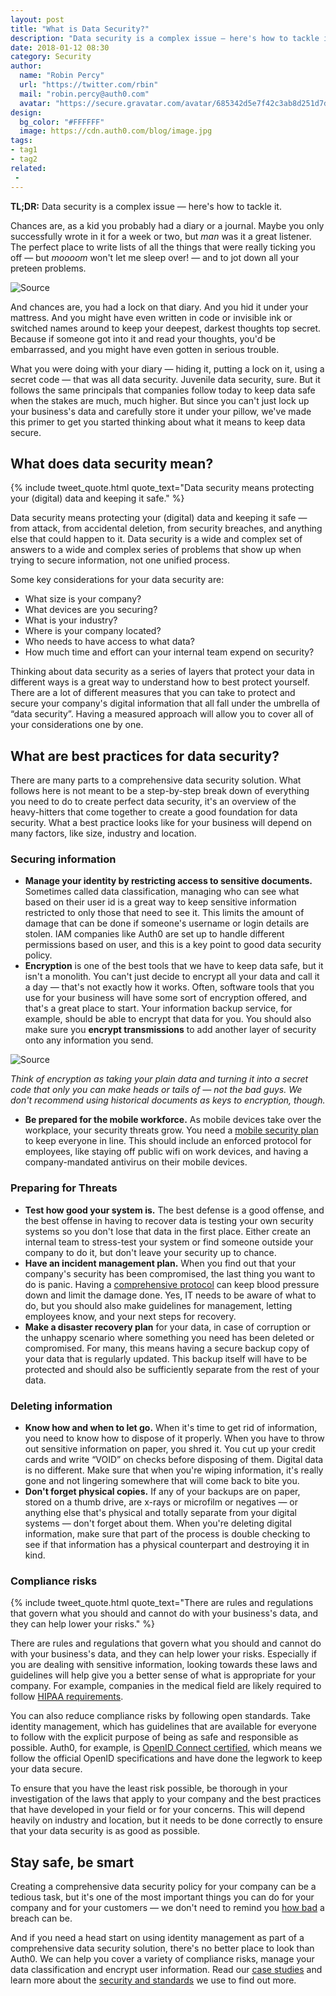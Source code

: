 ```yaml
---
layout: post
title: "What is Data Security?"
description: "Data security is a complex issue — here's how to tackle it."
date: 2018-01-12 08:30
category: Security
author:
  name: "Robin Percy"
  url: "https://twitter.com/rbin"
  mail: "robin.percy@auth0.com"
  avatar: "https://secure.gravatar.com/avatar/685342d5e7f42c3ab8d251d7d4a53308?s=100&d=mm&r=g"
design:
  bg_color: "#FFFFFF"
  image: https://cdn.auth0.com/blog/image.jpg
tags:
- tag1
- tag2
related:
 - 
---
```


**TL;DR:**  Data security is a complex issue — here's how to tackle it.


Chances are, as a kid you probably had a diary or a journal. Maybe you only successfully wrote in it for a week or two, but *man* was it a great listener. The perfect place to write lists of all the things that were really ticking you off — but *moooom* won't let me sleep over! — and to jot down all your preteen problems. 

![Source](https://cdn.auth0.com/blog/data-security/ead5f3dbe8875caea52155c5e2763e97--bobs-burgers-meme-bobs-burgers-tina.jpg)

And chances are, you had a lock on that diary. And you hid it under your mattress. And you might have even written in code or invisible ink or switched names around to keep your deepest, darkest thoughts top secret. Because if someone got into it and read your thoughts, you'd be embarrassed, and you might have even gotten in serious trouble. 

What you were doing with your diary — hiding it, putting a lock on it, using a secret code — that was all data security. Juvenile data security, sure. But it follows the same principals that companies follow today to keep data safe when the stakes are much, much higher. But since you can't just lock up your business's data and carefully store it under your pillow, we've made this primer to get you started thinking about what it means to keep data secure. 


## What does data security mean?

{% include tweet_quote.html quote_text="Data security means protecting your (digital) data and keeping it safe." %}

Data security means protecting your (digital) data and keeping it safe — from attack, from accidental deletion, from security breaches, and anything else that could happen to it. Data security is a wide and complex set of answers to a wide and complex series of problems that show up when trying to secure information, not one unified process. 

Some key considerations for your data security are:

* What size is your company?
* What devices are you securing?
* What is your industry?
* Where is your company located?
* Who needs to have access to what data?
* How much time and effort can your internal team expend on security? 

Thinking about data security as a series of layers that protect your data in different ways is a great way to understand how to best protect yourself. There are a lot of different measures that you can take to protect and secure your company's digital information that all fall under the umbrella of “data security”. Having a measured approach will allow you to cover all of your considerations one by one.


## What are best practices for data security?

There are many parts to a comprehensive data security solution. What follows here is not meant to be a step-by-step break down of everything you need to do to create perfect data security, it's an overview of the heavy-hitters that come together to create a good foundation for data security. What a best practice looks like for your business will depend on many factors, like size, industry and location. 


### Securing information

* **Manage your identity by restricting access to sensitive documents.** Sometimes called data classification, managing who can see what based on their user id is a great way to keep sensitive information restricted to only those that need to see it. This limits the amount of damage that can be done if someone's username or login details are stolen. IAM companies like Auth0 are set up to handle different permissions based on user, and this is a key point to good data security policy. 
* **Encryption**  is one of the best tools that we have to keep data safe, but it isn't a monolith. You can't just decide to encrypt all your data and call it a day — that's not exactly how it works. Often, software tools that you use for your business will have some sort of encryption offered, and that's a great place to start. Your information backup service, for example, should be able to encrypt that data for you. You should also make sure you **encrypt transmissions** to add another layer of security onto any information you send. 

![Source](https://cdn.auth0.com/blog/data-security/encryption.jpg)

_Think of encryption as taking your plain data and turning it into a secret code that only *you* can make heads or tails of — not the bad guys. We don't recommend using historical documents as keys to encryption, though._

* **Be prepared for the mobile workforce.** As mobile devices take over the workplace, your security threats grow. You need a [mobile security plan](https://auth0.com/blog/ten-mobile-security-threats-and-what-you-can-do-to-fight-back/) to keep everyone in line. This should include an enforced protocol for employees, like staying off public wifi on work devices, and having a company-mandated antivirus on their mobile devices. 


### Preparing for Threats

* **Test how good your system is.** The best defense is a good offense, and the best offense in having to recover data is testing your own security systems so you don't lose that data in the first place. Either create an internal team to stress-test your system or find someone outside your company to do it, but don't leave your security up to chance.
* **Have an incident management plan.** When you find out that your company's security has been compromised, the last thing you want to do is panic. Having a [comprehensive protocol](https://auth0.com/blog/data-breach-response-planning-for-startups/) can keep blood pressure down and limit the damage done. Yes, IT needs to be aware of what to do, but you should also make guidelines for management, letting employees know, and your next steps for recovery. 
* **Make a disaster recovery plan** for your data, in case of corruption or the unhappy scenario where something you need has been deleted or compromised. For many, this means having a secure backup copy of your data that is regularly updated. This backup itself will have to be protected and should also be sufficiently separate from the rest of your data.


### Deleting information

* **Know how and when to let go.** When it's time to get rid of information, you need to know how to dispose of it properly. When you have to throw out sensitive information on paper, you shred it. You cut up your credit cards and write “VOID” on checks before disposing of them. Digital data is no different. Make sure that when you're wiping information, it's really gone and not lingering somewhere that will come back to bite you.
* **Don't forget physical copies.** If any of your backups are on paper, stored on a thumb drive, are x-rays or microfilm or negatives — or anything else that's physical and totally separate from your digital systems — don't forget about them. When you're deleting digital information, make sure that part of the process is double checking to see if that information has a physical counterpart and destroying it in kind. 


### Compliance risks

{% include tweet_quote.html quote_text="There are rules and regulations that govern what you should and cannot do with your business's data, and they can help lower your risks." %}

There are rules and regulations that govern what you should and cannot do with your business's data, and they can help lower your risks. Especially if you are dealing with sensitive information, looking towards these laws and guidelines will help give you a better sense of what is appropriate for your company. For example, companies in the medical field are likely required to follow [HIPAA requirements](https://auth0.com/learn/why-hipaa-compliance-is-vital-your-business/). 

You can also reduce compliance risks by following open standards. Take identity management, which has guidelines that are available for everyone to follow with the explicit purpose of being as safe and responsible as possible. Auth0, for example, is [OpenID Connect certified](https://auth0.com/blog/we-are-now-open-id-certified/), which means we follow the official OpenID specifications and have done the legwork to keep your data secure.  

To ensure that you have the least risk possible, be thorough in your investigation of the laws that apply to your company and the best practices that have developed in your field or for your concerns. This will depend heavily on industry and location, but it needs to be done correctly to ensure that your data security is as good as possible. 


## Stay safe, be smart

Creating a comprehensive data security policy for your company can be a tedious task, but it's one of the most important things you can do for your company and for your customers — we don't need to remind you [how bad](https://auth0.com/blog/data-breaches-by-the-numbers/) a breach can be. 

And if you need a head start on using identity management as part of a comprehensive data security solution, there's no better place to look than Auth0. We can help you cover a variety of compliance risks, manage your data classification and encrypt user information. Read our [case studies](https://auth0.com/learn/#case-studies) and learn more about the [security and standards](https://auth0.com/security) we use to find out more. 
